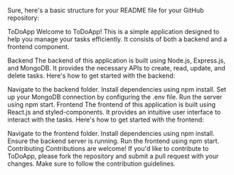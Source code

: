 
Sure, here's a basic structure for your README file for your GitHub repository:

ToDoApp
Welcome to ToDoApp! This is a simple application designed to help you manage your tasks efficiently. It consists of both a backend and a frontend component.

Backend
The backend of this application is built using Node.js, Express.js, and MongoDB. It provides the necessary APIs to create, read, update, and delete tasks. Here's how to get started with the backend:

Navigate to the backend folder.
Install dependencies using npm install.
Set up your MongoDB connection by configuring the .env file.
Run the server using npm start.
Frontend
The frontend of this application is built using React.js and styled-components. It provides an intuitive user interface to interact with the tasks. Here's how to get started with the frontend:

Navigate to the frontend folder.
Install dependencies using npm install.
Ensure the backend server is running.
Run the frontend using npm start.
Contributing
Contributions are welcome! If you'd like to contribute to ToDoApp, please fork the repository and submit a pull request with your changes. Make sure to follow the contribution guidelines.
